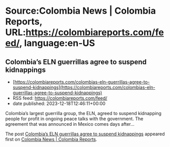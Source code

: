 # Source:Colombia News | Colombia Reports, URL:https://colombiareports.com/feed/, language:en-US

## Colombia’s ELN guerrillas agree to suspend kidnappings
 - [https://colombiareports.com/colombias-eln-guerrillas-agree-to-suspend-kidnappings](https://colombiareports.com/colombias-eln-guerrillas-agree-to-suspend-kidnappings)
 - RSS feed: https://colombiareports.com/feed/
 - date published: 2023-12-18T12:46:11+00:00

<p>Colombia&#8217;s largest guerrilla group, the ELN, agreed to suspend kidnapping people for profit in ongoing peace talks with the government. The agreement that was announced in Mexico comes days after&#8230;</p>
<p>The post <a href="https://colombiareports.com/colombias-eln-guerrillas-agree-to-suspend-kidnappings/" rel="nofollow">Colombia&#8217;s ELN guerrillas agree to suspend kidnappings</a> appeared first on <a href="https://colombiareports.com" rel="nofollow">Colombia News | Colombia Reports</a>.</p>

